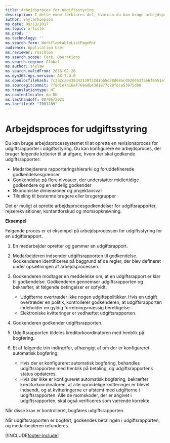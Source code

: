 ```yaml
---
title: Arbejdsproces for udgiftsstyring
description: I dette emne forklares det, hvordan du kan bruge arbejdsprocessystemet i Microsoft Dynamics 365 Finance til at oprette en revisionsproces for udgiftsrapporter i udgiftsstyring.
author: ShylaThompson
ms.date: 09/13/2017
ms.topic: article
ms.prod: ''
ms.technology: ''
ms.search.form: WorkflowtableListPageRnr
audience: Application User
ms.reviewer: roschlom
ms.search.scope: Core, Operations
ms.search.region: Global
ms.author: shylaw
ms.search.validFrom: 2016-02-28
ms.dyn365.ops.version: AX 7.0.0
ms.openlocfilehash: 7c2a2cae435342139f32d1bb5d38d68acd920453f5e6f6551e1f6d57967d8053
ms.sourcegitcommit: 7f8d1e7a16af769adb43d1877c28fdce53975db8
ms.translationtype: HT
ms.contentlocale: da-DK
ms.lasthandoff: 08/06/2021
ms.locfileid: "7001289"
---
```

# <a name="expense-management-workflow"></a>Arbejdsproces for udgiftsstyring

Du kan bruge arbejdsprocessystemet til at oprette en revisionsproces for udgiftsrapporter i udgiftsstyring. Du kan konfigurere en arbejdsproces, der bruger følgende kriterier til at afgøre, hvem der skal godkende udgiftsrapporter:

- Medarbejderens rapporteringshierarki og foruddefinerede godkendelsesgrænser
- Godkendelse på flere niveauer, der understøtter midlertidige godkendere og en endelig godkender
- Økonomiske dimensioner og projektansvar
- Tildeling til bestemte brugere eller brugergrupper

Det er muligt at oprette arbejdsprocesgodkendelser for udgiftsrapporter, rejserekvisitioner, kontantforskud og momsopkrævning.

**Eksempel**

Følgende proces er et eksempel på arbejdsprocessen for udgiftsstyring for en udgiftsrapport.

1. En medarbejder opretter og gemmer en udgiftsrapport.
2. Medarbejderen indsender udgiftsrapporten til godkendelse. Godkenderen identificeres på baggrund af de regler, der blev defineret under opsætningen af arbejdsprocessen.
3. Godkenderen modtager en meddelelse om, at en udgiftsrapport er klar til godkendelse. Godkenderen gennemser udgiftsrapporten og bekræfter, at følgende betingelser er opfyldt:

    - Udgifterne overtræder ikke nogen udgiftspolitikker. Hvis en udgift overtræder en politik, kontrollerer godkenderen, at udgiftsrapporten indeholder en gyldig forretningsmæssig berettigelse.
    - Elektroniske kvitteringer er vedhæftet udgiftsrapporten.

4. Godkenderen godkender udgiftsrapporten.
5. Udgiftsrapporten tildeles kreditorkoordinatoren med henblik på bogføring.
6. Et af følgende trin indtræffer, afhængigt af om der er konfigureret automatisk bogføring:

    - Hvis der er konfigureret automatisk bogføring, behandles udgiftsrapporten med henblik på betaling, og udgiftsrapportens status opdateres.
    - Hvis der ikke er konfigureret automatisk bogføring, bekræfter kreditorkoordinatoren, at alle oprindelige kvitteringer er blevet indsendt, og at kvitteringerne er afstemt med udgifterne i udgiftsrapporten. Alle de momskoder, der er angivet i udgiftsrapporten, skal også verificeres som værende korrekte.

Når disse krav er kontrolleret, bogføres udgiftsrapporten.

Når udgiftsrapporten er bogført, godkendes betalingen i udgiftsrapporten, og medarbejderen refunderes.


[!INCLUDE[footer-include](../includes/footer-banner.md)]